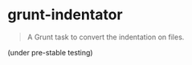 # grunt-indentator

> A Grunt task to convert the indentation on files.

(under pre-stable testing)
